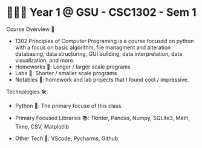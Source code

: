 # 🧑🏽‍🎓 Year 1 @ GSU - CSC1302 - Sem 1 

 
Course Overview 📘

- 1302 Principles of Computer Programing is a course focused on python with a focus on basic algorithm, file managment and alteration databasing, data structuring, GUI building, data interpretation, data visualization, and more.
- Homeworks 📝: Longer / larger scale programs
- Labs 🧪: Shorter / smaller scale programs
- Notables 🎁: homework and lab projects that I found cool / impressive.



Technologies 🛠️ 

-	Python 🐍: The primary focuse of this class.
  
-	Primary Focused Libraries 📚: Tkinter, Pandas, Numpy, SQLite3, Math, Time, CSV, Matplotlib

- Other Tech 🤖: VScode, Pycharms, Github
